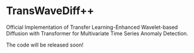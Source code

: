 # TransWaveDiff++

Official Implementation of Transfer Learning-Enhanced Wavelet-based Diffusion with Transformer for Multivariate Time Series Anomaly Detection.

The code will be released soon!
